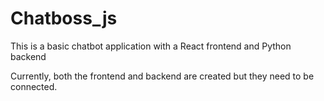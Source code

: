 # Chatboss_js

This is a basic chatbot application with a React frontend and Python backend

Currently, both the frontend and backend are created but they need to be connected.



